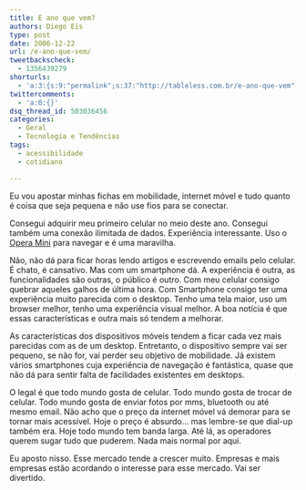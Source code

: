 ```yaml
---
title: E ano que vem?
authors: Diego Eis
type: post
date: 2006-12-22
url: /e-ano-que-vem/
tweetbackscheck:
  - 1356439279
shorturls:
  - 'a:3:{s:9:"permalink";s:37:"http://tableless.com.br/e-ano-que-vem";s:7:"tinyurl";s:26:"http://tinyurl.com/3j64g7m";s:4:"isgd";s:19:"http://is.gd/Z2rzJV";}'
twittercomments:
  - 'a:0:{}'
dsq_thread_id: 503036456
categories:
  - Geral
  - Tecnologia e Tendências
tags:
  - acessibilidade
  - cotidiano

---
```

Eu vou apostar minhas fichas em mobilidade, internet móvel e tudo quanto é coisa que seja pequena e não use fios para se conectar.

Consegui adquirir meu primeiro celular no meio deste ano. Consegui também uma conexão ilimitada de dados. Experiência interessante. Uso o [Opera Mini][1] para navegar e é uma maravilha.

Não, não dá para ficar horas lendo artigos e escrevendo emails pelo celular. É chato, é cansativo. Mas com um smartphone dá. A experiência é outra, as funcionalidades são outras, o público é outro. Com meu celular consigo quebrar aqueles galhos de última hora. Com Smartphone consigo ter uma experiência muito parecida com o desktop. Tenho uma tela maior, uso um browser melhor, tenho uma experiência visual melhor. A boa notícia é que essas características e outra mais só tendem a melhorar.

As características dos dispositivos móveis tendem a ficar cada vez mais parecidas com as de um desktop. Entretanto, o dispositivo sempre vai ser pequeno, se não for, vai perder seu objetivo de mobilidade. Já existem vários smartphones cuja experiência de navegação é fantástica, quase que não dá para sentir falta de facilidades existentes em desktops.
  
O legal é que todo mundo gosta de celular. Todo mundo gosta de trocar de celular. Todo mundo gosta de enviar fotos por mms, bluetooth ou até mesmo email. Não acho que o preço da internet móvel vá demorar para se tornar mais acessível. Hoje o preço é absurdo&#8230; mas lembre-se que dial-up também era. Hoje todo mundo tem banda larga. Até lá, as operadores querem sugar tudo que puderem. Nada mais normal por aqui.

Eu aposto nisso. Esse mercado tende a crescer muito. Empresas e mais empresas estão acordando o interesse para esse mercado. Vai ser divertido.

 [1]: http://www.google.com/url?sa=t&ct=res&cd=5&url=http%3A%2F%2Ftableless.com.br%2Fvideo-tutorial-11&ei=Gz-LRejhCoaQgATfgsGbBA&usg=__Nav0-rnXuvSdrxYSatudg9d2lXQ=&sig2=4wGIAvtETryKHATWF9Pb6A
